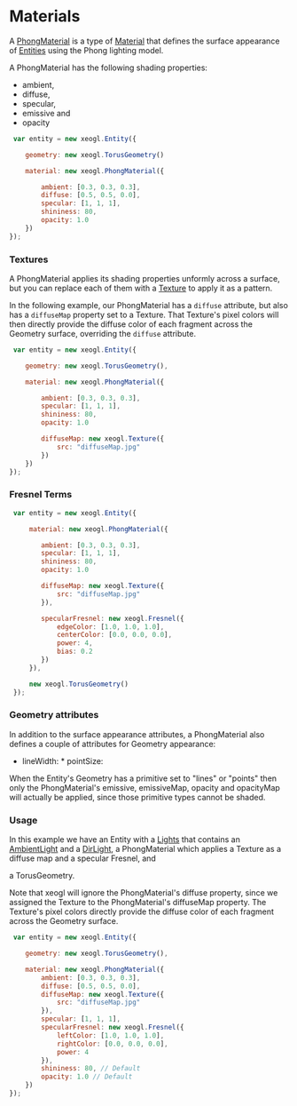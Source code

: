 # Materials

A [PhongMaterial](http://xeogl.org/docs/classes/PhongMaterial.html) is a type of [Material](http://xeogl.org/docs/classes/Material.html) that defines the surface appearance of [Entities](http://xeogl.org/docs/classes/Entity.html) using the Phong lighting model.

A PhongMaterial has the following shading properties:

* ambient,
* diffuse,
* specular,
* emissive and 
* opacity 

```javascript
 var entity = new xeogl.Entity({

    geometry: new xeogl.TorusGeometry()

    material: new xeogl.PhongMaterial({

        ambient: [0.3, 0.3, 0.3],
        diffuse: [0.5, 0.5, 0.0],   
        specular: [1, 1, 1],
        shininess: 80, 
        opacity: 1.0 
    })
});
```

### Textures

A PhongMaterial applies its shading properties unformly across a surface, but you can replace each of them with a [Texture](http://xeogl.org/docs/classes/Texture.html) to apply it as a pattern.

In the following example, our PhongMaterial has a `diffuse` attribute, but also has a `diffuseMap` property set to a Texture. That Texture's pixel colors will then directly provide the diffuse color of each fragment across the Geometry surface, overriding the `diffuse` attribute.

```javascript
 var entity = new xeogl.Entity({

    geometry: new xeogl.TorusGeometry(),

    material: new xeogl.PhongMaterial({

        ambient: [0.3, 0.3, 0.3],        
        specular: [1, 1, 1],        
        shininess: 80,         
        opacity: 1.0 

        diffuseMap: new xeogl.Texture({
            src: "diffuseMap.jpg"
        })
    })
});

```

### Fresnel Terms

```javascript
 var entity = new xeogl.Entity({

     material: new xeogl.PhongMaterial({

        ambient: [0.3, 0.3, 0.3],                        
        specular: [1, 1, 1],                
        shininess: 80,                 
        opacity: 1.0 

        diffuseMap: new xeogl.Texture({
            src: "diffuseMap.jpg"
        }),

        specularFresnel: new xeogl.Fresnel({
            edgeColor: [1.0, 1.0, 1.0],
            centerColor: [0.0, 0.0, 0.0],
            power: 4,
            bias: 0.2
        })
     }),

     new xeogl.TorusGeometry()
 });
```

### Geometry attributes

In addition to the surface appearance attributes, a PhongMaterial also defines a couple of attributes for Geometry appearance:

* lineWidth: \* pointSize: 

When the Entity's Geometry has a primitive set to "lines" or "points" then only the PhongMaterial's emissive, emissiveMap, opacity and opacityMap will actually be applied, since those primitive types cannot be shaded.

### Usage

In this example we have an Entity with a [Lights](http://xeogl.org/docs/classes/Lights.html) that contains an [AmbientLight](http://xeogl.org/docs/classes/AmbientLight.html) and a [DirLight](http://xeogl.org/docs/classes/DirLight.html), a PhongMaterial which applies a Texture as a diffuse map and a specular Fresnel, and

a TorusGeometry.

Note that xeogl will ignore the PhongMaterial's diffuse property, since we assigned the Texture to the PhongMaterial's diffuseMap property. The Texture's pixel colors directly provide the diffuse color of each fragment across the Geometry surface.

```javascript
 var entity = new xeogl.Entity({

    geometry: new xeogl.TorusGeometry(),

    material: new xeogl.PhongMaterial({
        ambient: [0.3, 0.3, 0.3],
        diffuse: [0.5, 0.5, 0.0],   
        diffuseMap: new xeogl.Texture({
            src: "diffuseMap.jpg"
        }),
        specular: [1, 1, 1],
        specularFresnel: new xeogl.Fresnel({
            leftColor: [1.0, 1.0, 1.0],
            rightColor: [0.0, 0.0, 0.0],
            power: 4
        }),
        shininess: 80, // Default
        opacity: 1.0 // Default
    })
});
```

